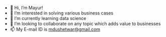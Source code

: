 - 👋 Hi, I’m Mayur!
- 👀 I’m interested in solving various business cases
- 🌱 I’m currently learning data science
- 💞️ I’m looking to collaborate on any topic which adds value to businesses
- 📫 My E-mail ID is mdushetwar@gmail.com

<!---
mdushetwar/mdushetwar is a ✨ special ✨ repository because its `README.md` (this file) appears on your GitHub profile.
You can click the Preview link to take a look at your changes.
--->
